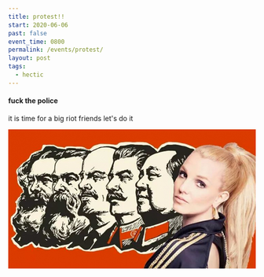 ```yaml
---
title: protest!!
start: 2020-06-06
past: false
event_time: 0800
permalink: /events/protest/
layout: post
tags:
  - hectic
---
```

#### fuck the police

it is time for a big riot friends let's do it

![communist britney](/assets/images/uploads/britney.jpg "britney")